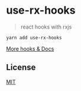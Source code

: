 # use-rx-hooks

> react hooks with rxjs

```
yarn add use-rx-hooks
```

[More hooks & Docs](https://pong420.github.io/use-rx-hooks/?path=/story/userxinput--page)

## License

[MIT](LICENSE)
